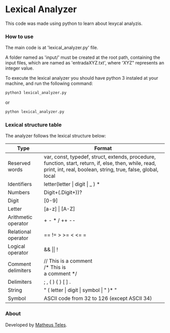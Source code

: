 # Lexical Analyzer
This code was made using python to learn about lexycal analyzis.

### How to use
The main code is at 'lexical_analyzer.py' file.

A folder named as 'input/' must be created at the root path, containing the input files, which are named as 'entradaXYZ.txt', where 'XYZ" represents an integer value.

To execute the lexical analyzer you should have python 3 instaled at your machine, and run the following command:

```bash
python3 lexical_analyzer.py
```

or

```bash
python lexical_analyzer.py
```

### Lexical structure table
The analyzer follows the  lexical structure below:

Type | Format
--- | --- |
Reserved words | var, const, typedef, struct, extends, procedure, function, start, return, if, else, then, while, read, print, int, real, boolean, string, true, false, global, local |
Identifiers | letter(letter \| digit \| _ ) *
Numbers | Digit+(.Digit+))?
Digit | [0-9]
Letter | [a-z] \| [A-Z]
Arithmetic operator | + - * / ++ --
Relational operator | == != > >= < <= =
Logical operator | && \|\| !
Comment delimiters | // This is a comment<br />/* This is<br />a comment */
Delimiters | ; , ( ) { } [ ] .
String | " ( letter \| digit \| symbol \| \" )* "
Symbol | ASCII code from 32 to 126 (except ASCII 34)

### About
Developed by [Matheus Teles](https://github.com/matheustdo).
